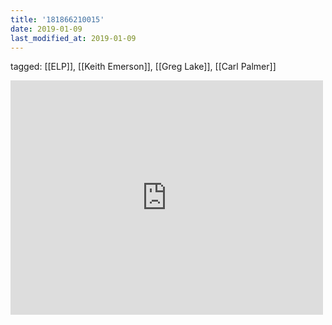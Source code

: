 ```yaml
---
title: '181866210015'
date: 2019-01-09
last_modified_at: 2019-01-09
---
```

tagged: [[ELP]], [[Keith Emerson]], [[Greg Lake]], [[Carl Palmer]]
<iframe allow="accelerometer; autoplay; clipboard-write; encrypted-media; gyroscope; picture-in-picture" allowfullscreen="" frameborder="0" height="375" id="youtube_iframe" src="https://www.youtube.com/embed/Fn_1d_DUE08?feature=oembed&amp;enablejsapi=1&amp;origin=https://safe.txmblr.com&amp;wmode=opaque" width="500"></iframe>